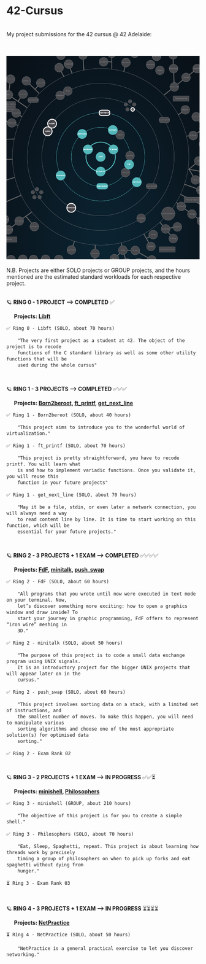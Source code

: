 # 42-Cursus  
<br>
My project submissions for the 42 cursus @ 42 Adelaide:  
<br>
<br>
<br>

![Alt text](Progress-19.05.2024.png)
<br>
<br>
N.B. Projects are either SOLO projects or GROUP projects, and the hours mentioned are the 
estimated standard workloads for each respective project.
<br>
<br>

🪐 **RING 0 - 1 PROJECT --> COMPLETED** ✅
<br>
  
&nbsp;&nbsp;&nbsp;&nbsp;&nbsp;**Projects: [Libft](https://github.com/valedictum/42-Cursus/tree/main/Ring_0-Libft)**  


    ✅ Ring 0 - Libft (SOLO, about 70 hours)

        "The very first project as a student at 42. The object of the project is to recode 
        functions of the C standard library as well as some other utility functions that will be 
        used during the whole cursus"
<br>

🪐 **RING 1 - 3 PROJECTS --> COMPLETED** ✅✅✅
<br>
  
&nbsp;&nbsp;&nbsp;&nbsp;&nbsp;**Projects: [Born2beroot](https://github.com/valedictum/42-Cursus/tree/main/Ring_1-Born2beroot), [ft_printf](https://github.com/valedictum/42-Cursus/tree/main/Ring_1-ft_printf), [get_next_line](https://github.com/valedictum/42-Cursus/tree/main/Ring_1-get_next_line)**    


    ✅ Ring 1 - Born2beroot (SOLO, about 40 hours)

        "This project aims to introduce you to the wonderful world of virtualization." 

    ✅ Ring 1 - ft_printf (SOLO, about 70 hours)

        "This project is pretty straightforward, you have to recode printf. You will learn what 
        is and how to implement variadic functions. Once you validate it, you will reuse this 
        function in your future projects" 

    ✅ Ring 1 - get_next_line (SOLO, about 70 hours)

        "May it be a file, stdin, or even later a network connection, you will always need a way
        to read content line by line. It is time to start working on this function, which will be 
        essential for your future projects."
<br>

🪐 **RING 2 - 3 PROJECTS + 1 EXAM --> COMPLETED** ✅✅✅✅
<br>
  
&nbsp;&nbsp;&nbsp;&nbsp;&nbsp;**Projects: [FdF](https://github.com/valedictum/42-Cursus/tree/main/Ring_2-FdF), [minitalk](https://github.com/valedictum/42-Cursus/tree/main/Ring_2-minitalk), [push_swap](https://github.com/valedictum/42-Cursus/tree/main/Ring_2-push_swap)**  


    ✅ Ring 2 - FdF (SOLO, about 60 hours)

        "All programs that you wrote until now were executed in text mode on your terminal. Now, 
        let’s discover something more exciting: how to open a graphics window and draw inside? To
        start your journey in graphic programming, FdF offers to represent “iron wire” meshing in 
        3D." 

    ✅ Ring 2 - minitalk (SOLO, about 50 hours)

        "The purpose of this project is to code a small data exchange program using UNIX signals. 
        It is an introductory project for the bigger UNIX projects that will appear later on in the
        cursus." 

    ✅ Ring 2 - push_swap (SOLO, about 60 hours)

        "This project involves sorting data on a stack, with a limited set of instructions, and 
        the smallest number of moves. To make this happen, you will need to manipulate various 
        sorting algorithms and choose one of the most appropriate solution(s) for optimised data 
        sorting." 

    ✅ Ring 2 - Exam Rank 02
<br>

🪐 **RING 3 - 2 PROJECTS + 1 EXAM --> IN PROGRESS** ✅✅⏳
<br>
  
&nbsp;&nbsp;&nbsp;&nbsp;&nbsp;**Projects: [minishell](https://github.com/valedictum/42-Cursus/tree/main/Ring_3-minishell), [Philosophers](https://github.com/valedictum/42-Cursus/tree/main/Ring_3-Philosophers)**  


    ✅ Ring 3 - minishell (GROUP, about 210 hours)

        "The objective of this project is for you to create a simple shell." 

    ✅ Ring 3 - Philosophers (SOLO, about 70 hours)

        "Eat, Sleep, Spaghetti, repeat. This project is about learning how threads work by precisely 
        timing a group of philosophers on when to pick up forks and eat spaghetti without dying from 
        hunger." 

    ⏳ Ring 3 - Exam Rank 03
<br>

🪐 **RING 4 - 3 PROJECTS + 1 EXAM --> IN PROGRESS** ⏳⏳⏳⏳
<br>
  
&nbsp;&nbsp;&nbsp;&nbsp;&nbsp;**Projects: [NetPractice](https://github.com/valedictum/42-Cursus/tree/main/Ring_4-NetPractice)**  

    ⏳ Ring 4 - NetPractice (SOLO, about 50 hours)

        "NetPractice is a general practical exercise to let you discover networking."
